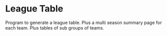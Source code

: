 # League Table
Program to generate a league table.
Plus a multi season summary page for each team.
Plus tables of sub groups of teams.
